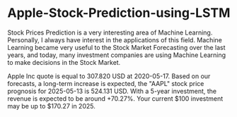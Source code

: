 # Apple-Stock-Prediction-using-LSTM
Stock Prices Prediction is a very interesting area of Machine Learning. Personally, I always have interest in the applications of this field. Machine Learning became very useful to the Stock Market Forecasting over the last years, and today, many investment companies are using Machine Learning to make decisions in the Stock Market.

Apple Inc quote is equal to 307.820 USD at 2020-05-17. Based on our forecasts, a long-term increase is expected, the "AAPL" stock price prognosis for 2025-05-13 is 524.131 USD. With a 5-year investment, the revenue is expected to be around +70.27%. Your current $100 investment may be up to $170.27 in 2025.
